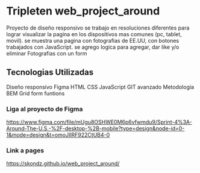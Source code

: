 # Tripleten web_project_around

Proyecto de diseño responsivo se trabajo en resoluciones diferentes para lograr visualizar la pagina en los dispositivos mas comunes (pc, tablet, movil). se muestra una pagina con fotografias de EE.UU, con botones trabajados con JavaScript.
se agrego logica para agregar, dar like y/o eliminar Fotografias con un form

## Tecnologias Utilizadas

Diseño responsivo
Figma
HTML
CSS
JavaScript
GIT avanzado
Metodología BEM
Grid
form
funtions

### Liga al proyecto de Figma

https://www.figma.com/file/mUgu8OSHWE0M6p6vfwmdu9/Sprint-4%3A-Around-The-U.S.-%2F-desktop-%2B-mobile?type=design&node-id=0-1&mode=design&t=omoJIlRF922CtUB4-0

### Link a pages

https://skondz.github.io/web_project_around/
